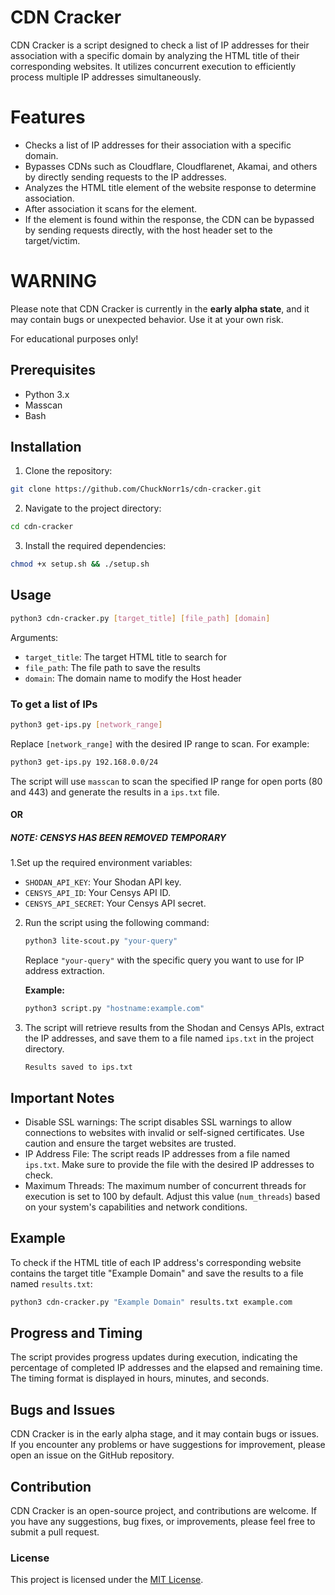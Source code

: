 # CDN Cracker

CDN Cracker is a script designed to check a list of IP addresses for their association with a specific domain by analyzing the HTML title of their corresponding websites. It utilizes concurrent execution to efficiently process multiple IP addresses simultaneously.

# Features

- Checks a list of IP addresses for their association with a specific domain.
- Bypasses CDNs such as Cloudflare, Cloudflarenet, Akamai, and others by directly sending requests to the IP addresses.
- Analyzes the HTML title element of the website response to determine association.
- After association it scans for the element.
- If the element is found within the response, the CDN can be bypassed by sending requests directly, with the host header set to the target/victim.

# WARNING

Please note that CDN Cracker is currently in the **early alpha state**, and it may contain bugs or unexpected behavior. Use it at your own risk.

For educational purposes only!

## Prerequisites

- Python 3.x
- Masscan
- Bash
## Installation

1. Clone the repository:

```bash
git clone https://github.com/ChuckNorr1s/cdn-cracker.git
```

2. Navigate to the project directory:

```bash
cd cdn-cracker
```

3. Install the required dependencies:

```bash
chmod +x setup.sh && ./setup.sh
```

## Usage

```bash
python3 cdn-cracker.py [target_title] [file_path] [domain]
```

Arguments:
- `target_title`: The target HTML title to search for
- `file_path`: The file path to save the results
- `domain`: The domain name to modify the Host header

### To get a list of IPs

```bash
python3 get-ips.py [network_range]
```

Replace `[network_range]` with the desired IP range to scan. For example:

```bash
python3 get-ips.py 192.168.0.0/24
```

The script will use `masscan` to scan the specified IP range for open ports (80 and 443) and generate the results in a `ips.txt` file.

#### OR

##### NOTE: CENSYS HAS BEEN REMOVED TEMPORARY 

1.Set up the required environment variables:

   - `SHODAN_API_KEY`: Your Shodan API key.
   - `CENSYS_API_ID`: Your Censys API ID.
   - `CENSYS_API_SECRET`: Your Censys API secret.

2. Run the script using the following command:

   ```bash
   python3 lite-scout.py "your-query"
   ```

   Replace `"your-query"` with the specific query you want to use for IP address extraction.

   **Example:**

   ```bash
   python3 script.py "hostname:example.com"
   ```

3. The script will retrieve results from the Shodan and Censys APIs, extract the IP addresses, and save them to a file named `ips.txt` in the project directory.

   ```plaintext
   Results saved to ips.txt
   ```

## Important Notes

- Disable SSL warnings: The script disables SSL warnings to allow connections to websites with invalid or self-signed certificates. Use caution and ensure the target websites are trusted.
- IP Address File: The script reads IP addresses from a file named `ips.txt`. Make sure to provide the file with the desired IP addresses to check.
- Maximum Threads: The maximum number of concurrent threads for execution is set to 100 by default. Adjust this value (`num_threads`) based on your system's capabilities and network conditions.

## Example

To check if the HTML title of each IP address's corresponding website contains the target title "Example Domain" and save the results to a file named `results.txt`:

```bash
python3 cdn-cracker.py "Example Domain" results.txt example.com
```

## Progress and Timing

The script provides progress updates during execution, indicating the percentage of completed IP addresses and the elapsed and remaining time. The timing format is displayed in hours, minutes, and seconds.

## Bugs and Issues

CDN Cracker is in the early alpha stage, and it may contain bugs or issues. If you encounter any problems or have suggestions for improvement, please open an issue on the GitHub repository.

## Contribution

CDN Cracker is an open-source project, and contributions are welcome. If you have any suggestions, bug fixes, or improvements, please feel free to submit a pull request.

### License

This project is licensed under the [MIT License](LICENSE).
